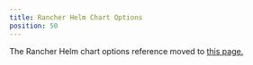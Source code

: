 ```yaml
---
title: Rancher Helm Chart Options
position: 50
---
```


The Rancher Helm chart options reference moved to [this page.](https://rancher.com/docs/rancher/v2.6/en/installation/install-rancher-on-k8s/chart-options/)